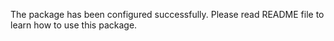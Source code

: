 The package has been configured successfully. Please read README file to learn how to use this package.
